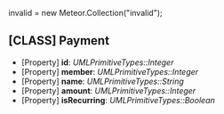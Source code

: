 invalid = new Meteor.Collection("invalid");
## [CLASS] Payment
* [Property] __id__: *UMLPrimitiveTypes::Integer*
* [Property] __member__: *UMLPrimitiveTypes::Integer*
* [Property] __name__: *UMLPrimitiveTypes::String*
* [Property] __amount__: *UMLPrimitiveTypes::Integer*
* [Property] __isRecurring__: *UMLPrimitiveTypes::Boolean*

